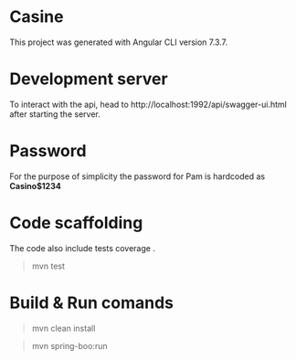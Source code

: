 # Casine
This project was generated with Angular CLI version 7.3.7.

 # Development server

  To interact with the api, head to http://localhost:1992/api/swagger-ui.html after starting the server.

  # Password

  For the purpose of simplicity the password for Pam is hardcoded as  __Casino$1234__

# Code scaffolding

The code also include tests coverage .

> mvn test
    
# Build & Run comands

 >  mvn clean install

 >  mvn spring-boo:run